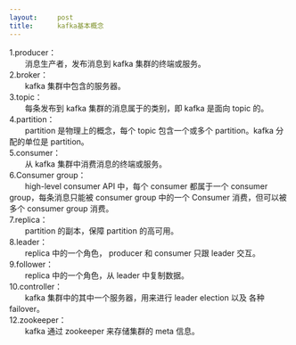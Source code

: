 ```yaml
---
layout:     post
title:      kafka基本概念
---
```

<div id="article_content" class="article_content clearfix csdn-tracking-statistics" data-pid="blog" data-mod="popu_307" data-dsm="post">
								            <link rel="stylesheet" href="https://csdnimg.cn/release/phoenix/template/css/ck_htmledit_views-f76675cdea.css">
						<div class="htmledit_views" id="content_views">
                
1.producer：<br>
　　消息生产者，发布消息到 kafka 集群的终端或服务。<br>
2.broker：<br>
　　kafka 集群中包含的服务器。<br>
3.topic：<br>
　　每条发布到 kafka 集群的消息属于的类别，即 kafka 是面向 topic 的。<br>
4.partition：<br>
　　partition 是物理上的概念，每个 topic 包含一个或多个 partition。kafka 分配的单位是 partition。<br>
5.consumer：<br>
　　从 kafka 集群中消费消息的终端或服务。<br>
6.Consumer group：<br>
　　high-level consumer API 中，每个 consumer 都属于一个 consumer group，每条消息只能被 consumer group 中的一个 Consumer 消费，但可以被多个 consumer group 消费。<br>
7.replica：<br>
　　partition 的副本，保障 partition 的高可用。<br>
8.leader：<br>
　　replica 中的一个角色， producer 和 consumer 只跟 leader 交互。<br>
9.follower：<br>
　　replica 中的一个角色，从 leader 中复制数据。<br>
10.controller：<br>
　　kafka 集群中的其中一个服务器，用来进行 leader election 以及 各种 failover。<br>
12.zookeeper：<br>
　　kafka 通过 zookeeper 来存储集群的 meta 信息。
            </div>
                </div>
